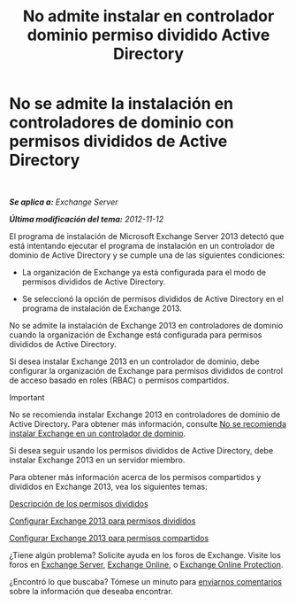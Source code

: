 ﻿---
title: 'No admite instalar en controlador dominio permiso dividido Active Directory'
TOCTitle: No se admite la instalación en controladores de dominio con permisos divididos de Active Directory
ms:assetid: 977e3758-5e09-40a2-80c1-fe344b1d8a2a
ms:mtpsurl: https://technet.microsoft.com/es-es/library/ms.exch.setupreadiness.installondcinadsplitpermissionmode(v=EXCHG.150)
ms:contentKeyID: 48268471
ms.date: 04/23/2018
mtps_version: v=EXCHG.150
ms.translationtype: HT
---

# No se admite la instalación en controladores de dominio con permisos divididos de Active Directory

 

_**Se aplica a:** Exchange Server_

_**Última modificación del tema:** 2012-11-12_

El programa de instalación de Microsoft Exchange Server 2013 detectó que está intentando ejecutar el programa de instalación en un controlador de dominio de Active Directory y se cumple una de las siguientes condiciones:

  - La organización de Exchange ya está configurada para el modo de permisos divididos de Active Directory.

  - Se seleccionó la opción de permisos divididos de Active Directory en el programa de instalación de Exchange 2013.

No se admite la instalación de Exchange 2013 en controladores de dominio cuando la organización de Exchange está configurada para permisos divididos de Active Directory.

Si desea instalar Exchange 2013 en un controlador de dominio, debe configurar la organización de Exchange para permisos divididos de control de acceso basado en roles (RBAC) o permisos compartidos.


> [!IMPORTANT]
> No se recomienda instalar Exchange&nbsp;2013 en controladores de dominio de Active Directory. Para obtener más información, consulte <A href="installing-exchange-on-a-domain-controller-is-not-recommended-exchange-2013-help.md">No se recomienda instalar Exchange en un controlador de dominio</A>.



Si desea seguir usando los permisos divididos de Active Directory, debe instalar Exchange 2013 en un servidor miembro.

Para obtener más información acerca de los permisos compartidos y divididos en Exchange 2013, vea los siguientes temas:

[Descripción de los permisos divididos](understanding-split-permissions-exchange-2013-help.md)

[Configurar Exchange 2013 para permisos divididos](configure-exchange-2013-for-split-permissions-exchange-2013-help.md)

[Configurar Exchange 2013 para permisos compartidos](configure-exchange-2013-for-shared-permissions-exchange-2013-help.md)

¿Tiene algún problema? Solicite ayuda en los foros de Exchange. Visite los foros en [Exchange Server](https://go.microsoft.com/fwlink/p/?linkid=60612), [Exchange Online](https://go.microsoft.com/fwlink/p/?linkid=267542), o [Exchange Online Protection](https://go.microsoft.com/fwlink/p/?linkid=285351).

¿Encontró lo que buscaba? Tómese un minuto para [enviarnos comentarios](mailto:exsetuphelpfeedback@microsoft.com?subject=exchange%202013%20setup%20help%20feedbac) sobre la información que deseaba encontrar.

